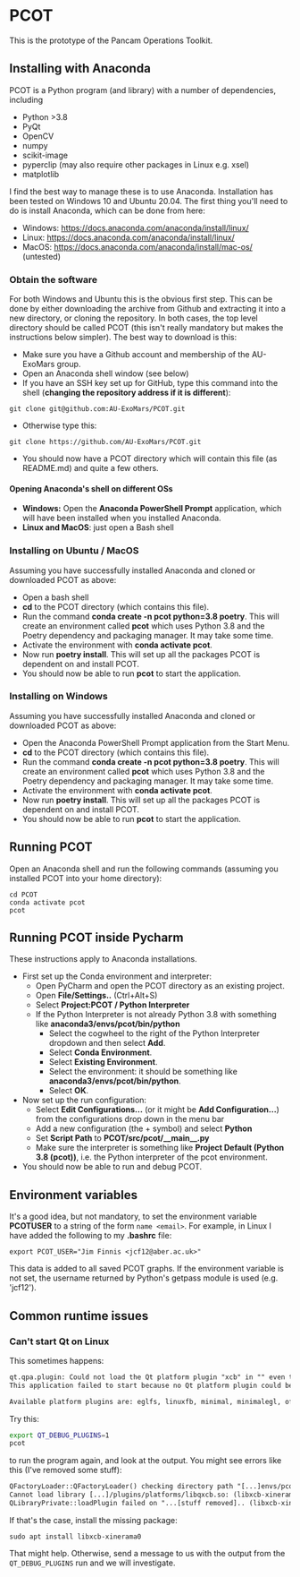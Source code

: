 # PCOT

This is the prototype of the Pancam Operations Toolkit. 

## Installing with Anaconda
PCOT is a Python program (and library) with a number of dependencies, including

* Python >3.8
* PyQt
* OpenCV
* numpy
* scikit-image
* pyperclip (may also require other packages in Linux e.g. xsel)
* matplotlib

I find the best way to manage these is to use Anaconda. Installation has been tested on Windows 10
and Ubuntu 20.04. The first thing you'll need to do is install Anaconda, which can be done from here:

* Windows: https://docs.anaconda.com/anaconda/install/linux/
* Linux: https://docs.anaconda.com/anaconda/install/linux/
* MacOS: https://docs.anaconda.com/anaconda/install/mac-os/ (untested)


### Obtain the software

For both Windows and Ubuntu this is the obvious first step. This can be done by
either downloading the archive from Github and extracting it into a new directory,
or cloning the repository. In both cases, the top level directory should be called
PCOT (this isn't really mandatory but makes the instructions below simpler).
The best way to download is this:

* Make sure you have a Github account and membership of the AU-ExoMars group.
* Open an Anaconda shell window (see below)  
* If you have an SSH key set up for GitHub, type this command into the shell
(**changing the repository address if it is different**):
```shell
git clone git@github.com:AU-ExoMars/PCOT.git
```
* Otherwise type this:
```shell
git clone https://github.com/AU-ExoMars/PCOT.git
```
* You should now have a PCOT directory which will contain this file (as README.md)
and quite a few others.

#### Opening Anaconda's shell on different OSs
* **Windows:** Open the **Anaconda PowerShell Prompt** application, which will have been installed when you
installed Anaconda.
* **Linux and MacOS**: just open a Bash shell  




### Installing on Ubuntu / MacOS
Assuming you have successfully installed Anaconda and cloned or downloaded PCOT as above:

* Open a bash shell
* **cd** to the PCOT directory (which contains this file).
* Run the command **conda create -n pcot python=3.8 poetry**.
This will create an environment called **pcot** which uses Python 3.8 and the Poetry dependency
and packaging manager. It may take some time.
* Activate the environment with **conda activate pcot**.
* Now run **poetry install**. This will set up all the packages PCOT is dependent on and install
PCOT.
* You should now be able to run **pcot** to start the application.

### Installing on Windows
Assuming you have successfully installed Anaconda and cloned or downloaded PCOT as above:

* Open the Anaconda PowerShell Prompt application from the Start Menu.
* **cd** to the PCOT directory (which contains this file).
* Run the command **conda create -n pcot python=3.8 poetry**.
This will create an environment called **pcot** which uses Python 3.8 and the Poetry dependency
and packaging manager. It may take some time.
* Activate the environment with **conda activate pcot**.
* Now run **poetry install**. This will set up all the packages PCOT is dependent on and install
PCOT.
* You should now be able to run **pcot** to start the application.

<!---
## One last step
Because the **pds4-tools** package isn't in any Anaconda reposities yet,
you'll need to install it manually. With the pcot environment active, run
```
pip3 install pds4-tools
```
-->

## Running PCOT
Open an Anaconda shell and run the following commands (assuming you installed PCOT into your home directory):
```shell
cd PCOT
conda activate pcot
pcot
```

## Running PCOT inside Pycharm
These instructions apply to Anaconda installations.

* First set up the Conda environment and interpreter:
    * Open PyCharm and open the PCOT directory as an existing project.
    * Open **File/Settings..** (Ctrl+Alt+S)
    * Select **Project:PCOT / Python Interpreter**
    * If the Python Interpreter is not already Python 3.8 with something like **anaconda3/envs/pcot/bin/python**
        * Select the cogwheel to the right of the Python Interpreter dropdown and then select  **Add**.
        * Select **Conda Environment**.
        * Select **Existing Environment**.
        * Select the environment: it should be something like **anaconda3/envs/pcot/bin/python**.
        * Select **OK**.
* Now set up the run configuration:
    * Select **Edit Configurations...** (or it might be **Add Configuration...**) from the configurations drop down in the menu bar
    * Add a new configuration (the + symbol) and select **Python**
    * Set **Script Path** to **PCOT/src/pcot/\_\_main\_\_.py**
    * Make sure the interpreter is something like **Project Default (Python 3.8 (pcot))**, i.e. the Python interpreter of the pcot environment.
* You should now be able to run and debug PCOT.

## Environment variables

It's a good idea, but not mandatory, to set the environment variable
**PCOTUSER** to a string of the form ```name <email>```. For example,
in Linux I have added the following to my **.bashrc** file:
```
export PCOT_USER="Jim Finnis <jcf12@aber.ac.uk>"
```
This data is added to all saved PCOT graphs. If the environment variable
is not set, the username returned by Python's getpass module is used
(e.g. 'jcf12').

## Common runtime issues

### Can't start Qt on Linux

This sometimes happens:
```txt
qt.qpa.plugin: Could not load the Qt platform plugin "xcb" in "" even though it was found.
This application failed to start because no Qt platform plugin could be initialized. Reinstalling the application may fix this problem.

Available platform plugins are: eglfs, linuxfb, minimal, minimalegl, offscreen, vnc, wayland-egl, wayland, wayland-xcomposite-egl, wayland-xcomposite-glx, webgl, xcb.

```
Try this:
```bash
export QT_DEBUG_PLUGINS=1
pcot
```
to run the program again, and look at the output.
You might see errors like this (I've removed some stuff):
```txt
QFactoryLoader::QFactoryLoader() checking directory path "[...]envs/pcot/bin/platforms" ...
Cannot load library [...]/plugins/platforms/libqxcb.so: (libxcb-xinerama.so.0: cannot open shared object file: No such file or directory)
QLibraryPrivate::loadPlugin failed on "...[stuff removed].. (libxcb-xinerama.so.0: cannot open shared object file: No such file or directory)"
```
If that's the case, install the missing package:
```
sudo apt install libxcb-xinerama0
```
That might help. Otherwise, send a message to us with the output from the ```QT_DEBUG_PLUGINS``` run and we will investigate.
